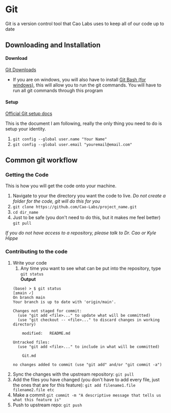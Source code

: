 # Git

Git is a version control tool that Cao Labs uses to keep all of our code up to date


## Downloading and Installation
#### Download
[Git Downloads](https://git-scm.com/book/en/v2/Getting-Started-Installing-Git)
* If you are on windows, you will also have to install [Git Bash (for windows)](https://gitforwindows.org/), this will allow you to run the git commands. You will have to run all git commands through this program

#### Setup
[Official Git setup docs](https://git-scm.com/book/en/v2/Getting-Started-First-Time-Git-Setup)

This is the document I am following, really the only thing you need to do is setup your identity.

1. `git config --global user.name "Your Name"`
1. `git config --global user.email "youremail@email.com"`


## Common git workflow

### Getting the Code

This is how you will get the code onto your machine.

1. Navigate to your the directory you want the code to live. *Do not create a folder for the code, git will do this for you*
1. `git clone https://github.com/Cao-Labs/project_name.git`
1. `cd dir_name`
1. Just to be safe (you don't need to do this, but it makes me feel better) `git pull`

*If you do not have access to a repository, please talk to Dr. Cao or Kyle Hippe*

### Contributing to the code

1. Write your code
    1. Any time you want to see what can be put into the repository, type `git status` <br /> 
    **Output**
    ```
    (base) > $ git status                                                                                 [±main ✓]
    On branch main
    Your branch is up to date with 'origin/main'.

    Changes not staged for commit:
      (use "git add <file>..." to update what will be committed)
      (use "git checkout -- <file>..." to discard changes in working directory)

    	modified:   README.md

    Untracked files:
      (use "git add <file>..." to include in what will be committed)

    	Git.md

    no changes added to commit (use "git add" and/or "git commit -a")
    ```
1. Sync the changes with the upstream repository: `git pull`
1. Add the files you have changed (you don't have to add every file, just the ones that are for this feature): `git add filename1.file filename2.file etc`
1. Make a commit `git commit -m "A descriptive message that tells us what this feature is"`
1. Push to upstream repo: `git push`
